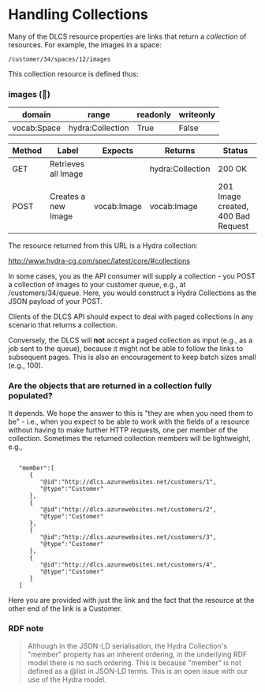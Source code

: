 # Handling Collections

Many of the DLCS resource properties are links that return a *collection* of resources. For example, the images in a space:

```
/customer/34/spaces/12/images
```

This collection resource is defined thus:

### images (🔗)



|domain|range|readonly|writeonly|
|--|--|--|--|
|vocab:Space|hydra:Collection|True|False|


|Method|Label|Expects|Returns|Status|
|--|--|--|--|--|
|GET|Retrieves all Image| |hydra:Collection|200 OK |
|POST|Creates a new Image|vocab:Image|vocab:Image|201 Image created, 400 Bad Request|

The resource returned from this URL is a Hydra collection:

http://www.hydra-cg.com/spec/latest/core/#collections

In some cases, you as the API consumer will supply a collection - you POST a collection of images to your customer queue, e.g., at /customers/34/queue. Here, you would construct a Hydra Collections as the JSON payload of your POST.

Clients of the DLCS API should expect to deal with paged collections in any scenario that returns a collection.

Conversely, the DLCS will **not** accept a paged collection as input (e.g., as a job sent to the queue), because it might not be able to follow the links to subsequent pages. This is also an encouragement to keep batch sizes small (e.g., 100).

### Are the objects that are returned in a collection fully populated?

It depends. We hope the answer to this is "they are when you need them to be" - i.e., when you expect to be able to work with the fields of a resource without having to make further HTTP requests, one per member of the collection. Sometimes the returned collection members will be lightweight, e.g., 

```

   "member":[
      {
         "@id":"http://dlcs.azurewebsites.net/customers/1",
         "@type":"Customer"
      },
      {
         "@id":"http://dlcs.azurewebsites.net/customers/2",
         "@type":"Customer"
      },
      {
         "@id":"http://dlcs.azurewebsites.net/customers/3",
         "@type":"Customer"
      },
      {
         "@id":"http://dlcs.azurewebsites.net/customers/4",
         "@type":"Customer"
      }
   ]

```

Here you are provided with just the link and the fact that the resource at the other end of the link is a Customer.

### RDF note

> Although in the JSON-LD serialisation, the Hydra Collection's "member" property has an inherent ordering, in the underlying RDF model there is no such ordering. This is because "member" is not defined as a @list in JSON-LD terms. This is an open issue with our use of the Hydra model.



